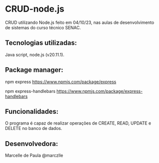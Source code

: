 # CRUD-node.js
CRUD utilizando Node.js feito em 04/10/23, nas aulas de desenvolvimento de sistemas do curso técnico SENAC.

## Tecnologias utilizadas: 
Java script, node.js (v20.11.1). 

## Package manager:

npm express
https://www.npmjs.com/package/express

npm express-handlebars
https://www.npmjs.com/package/express-handlebars

## Funcionalidades:

O programa é capaz de realizar operações de CREATE, READ, UPDATE e DELETE no banco de dados.

## Desenvolvedora:

Marcelle de Paula
@marczlle
